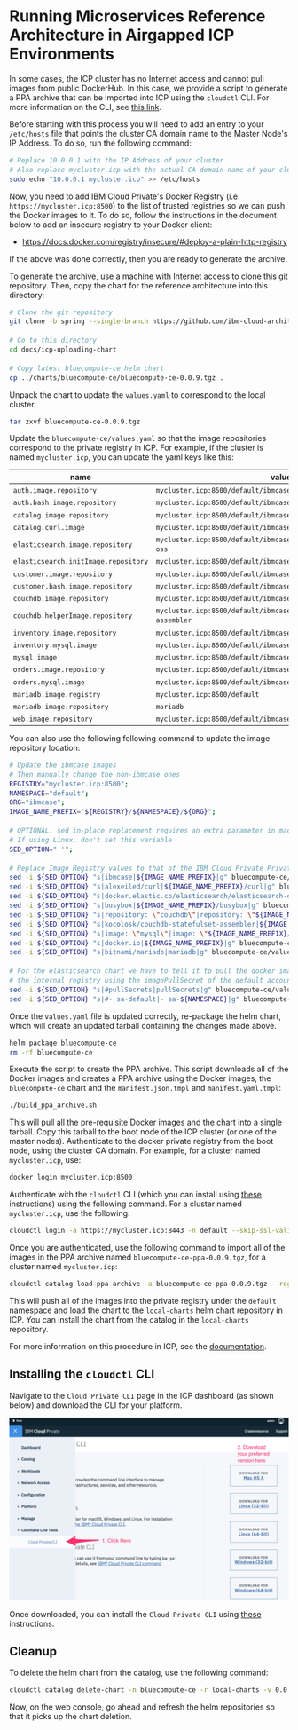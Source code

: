 # Running Microservices Reference Architecture in Airgapped ICP Environments

In some cases, the ICP cluster has no Internet access and cannot pull images from public DockerHub.  In this case, we provide a script to generate a PPA archive that can be imported into ICP using the `cloudctl` CLI.  For more information on the CLI, see [this link](https://www.ibm.com/support/knowledgecenter/en/SSBS6K_2.1.0/manage_cluster/install_cli.html).

Before starting with this process you will need to add an entry to your `/etc/hosts` file that points the cluster CA domain name to the Master Node's IP Address. To do so, run the following command:
```bash
# Replace 10.0.0.1 with the IP Address of your cluster
# Also replace mycluster.icp with the actual CA domain name of your cluster
sudo echo "10.0.0.1 mycluster.icp" >> /etc/hosts
```

Now, you need to add IBM Cloud Private's Docker Registry (i.e. `https://mycluster.icp:8500`) to the list of trusted registries so we can push the Docker images to it. To do so, follow the instructions in the document below to add an insecure registry to your Docker client:
* https://docs.docker.com/registry/insecure/#deploy-a-plain-http-registry

If the above was done correctly, then you are ready to generate the archive.

To generate the archive, use a machine with Internet access to clone this git repository. Then, copy the chart for the reference architecture into this directory:

```bash
# Clone the git repository
git clone -b spring --single-branch https://github.com/ibm-cloud-architecture/refarch-cloudnative-kubernetes

# Go to this directory
cd docs/icp-uploading-chart

# Copy latest bluecompute-ce helm chart
cp ../charts/bluecompute-ce/bluecompute-ce-0.0.9.tgz .
```

Unpack the chart to update the `values.yaml` to correspond to the local cluster.

```bash
tar zxvf bluecompute-ce-0.0.9.tgz
```

Update the `bluecompute-ce/values.yaml` so that the image repositories correspond to the private registry in ICP.  For example, if the cluster is named `mycluster.icp`, you can update the yaml keys like this:

| name                  					| value                                                    							|
|-------------------------------------------|-----------------------------------------------------------------------------------|
| `auth.image.repository` 					| `mycluster.icp:8500/default/ibmcase/bluecompute-auth` 							|
| `auth.bash.image.repository`				| `mycluster.icp:8500/default/ibmcase/bluecompute-bash-curl-ssl` 					|
| `catalog.image.repository` 				| `mycluster.icp:8500/default/ibmcase/bluecompute-catalog` 							|
| `catalog.curl.image` 						| `mycluster.icp:8500/default/ibmcase/curl` 										|
| `elasticsearch.image.repository` 			| `mycluster.icp:8500/default/ibmcase/elasticsearch/elasticsearch-oss` 	|
| `elasticsearch.initImage.repository` 		| `mycluster.icp:8500/default/ibmcase/busybox` 												|
| `customer.image.repository` 				| `mycluster.icp:8500/default/ibmcase/bluecompute-customer` 						|
| `customer.bash.image.repository` 			| `mycluster.icp:8500/default/ibmcase/bluecompute-bash-curl-ssl` 					|
| `couchdb.image.repository` 				| `mycluster.icp:8500/default/ibmcase/couchdb` 												|
| `couchdb.helperImage.repository`		 	| `mycluster.icp:8500/default/ibmcase/couchdb-statefulset-assembler` 				|
| `inventory.image.repository` 				| `mycluster.icp:8500/default/ibmcase/bluecompute-inventory` 						|
| `inventory.mysql.image` 					| `mycluster.icp:8500/default/ibmcase/mysql` 												|
| `mysql.image` 							| `mycluster.icp:8500/default/ibmcase/mysql` 												|
| `orders.image.repository` 				| `mycluster.icp:8500/default/ibmcase/bluecompute-orders` 							|
| `orders.mysql.image` 						| `mycluster.icp:8500/default/ibmcase/mysql` 												|
| `mariadb.image.registry`	 				| `mycluster.icp:8500/default` 														|
| `mariadb.image.repository` 				| `mariadb` 																|
| `web.image.repository` 					| `mycluster.icp:8500/default/ibmcase/bluecompute-web` 								|

You can also use the following following command to update the image repository location:
```bash
# Update the ibmcase images
# Then manually change the non-ibmcase ones
REGISTRY="mycluster.icp:8500";
NAMESPACE="default";
ORG="ibmcase";
IMAGE_NAME_PREFIX="${REGISTRY}/${NAMESPACE}/${ORG}";

# OPTIONAL: sed in-place replacement requires an extra parameter in macOS
# If using Linux, don't set this variable
SED_OPTION="''";

# Replace Image Registry values to that of the IBM Cloud Private Private Registry
sed -i ${SED_OPTION} "s|ibmcase|${IMAGE_NAME_PREFIX}|g" bluecompute-ce/values.yaml;
sed -i ${SED_OPTION} "s|alexeiled/curl|${IMAGE_NAME_PREFIX}/curl|g" bluecompute-ce/values.yaml;
sed -i ${SED_OPTION} "s|docker.elastic.co/elasticsearch/elasticsearch-oss|${IMAGE_NAME_PREFIX}/elasticsearch|g" bluecompute-ce/values.yaml;
sed -i ${SED_OPTION} "s|busybox|${IMAGE_NAME_PREFIX}/busybox|g" bluecompute-ce/values.yaml;
sed -i ${SED_OPTION} "s|repository: \"couchdb\"|repository: \"${IMAGE_NAME_PREFIX}/couchdb\"|g" bluecompute-ce/values.yaml;
sed -i ${SED_OPTION} "s|kocolosk/couchdb-statefulset-assembler|${IMAGE_NAME_PREFIX}/couchdb-statefulset-assembler|g" bluecompute-ce/values.yaml;
sed -i ${SED_OPTION} "s|image: \"mysql\"|image: \"${IMAGE_NAME_PREFIX}/mysql\"|g" bluecompute-ce/values.yaml;
sed -i ${SED_OPTION} "s|docker.io|${IMAGE_NAME_PREFIX}|g" bluecompute-ce/values.yaml;
sed -i ${SED_OPTION} "s|bitnami/mariadb|mariadb|g" bluecompute-ce/values.yaml;

# For the elasticsearch chart we have to tell it to pull the docker images from
# the internal registry using the imagePullSecret of the default account
sed -i ${SED_OPTION} "s|#pullSecrets|pullSecrets|g" bluecompute-ce/values.yaml;
sed -i ${SED_OPTION} "s|#- sa-default|- sa-${NAMESPACE}|g" bluecompute-ce/values.yaml;
```

Once the `values.yaml` file is updated correctly, re-package the helm chart, which will create an updated tarball containing the changes made above.

```bash
helm package bluecompute-ce
rm -rf bluecompute-ce
```

Execute the script to create the PPA archive. This script downloads all of the Docker images and creates a PPA archive using the Docker images, the `bluecompute-ce` chart and the `manifest.json.tmpl` and `manifest.yaml.tmpl`:

```bash
./build_ppa_archive.sh
```

This will pull all the pre-requisite Docker images and the chart into a single tarball.  Copy this tarball to the boot node of the ICP cluster (or one of the master nodes).  Authenticate to the docker private registry from the boot node, using the cluster CA domain.  For example, for a cluster named `mycluster.icp`, use:

```bash
docker login mycluster.icp:8500
```

Authenticate with the `cloudctl` CLI (which you can install using [these](#installing-the-bx-pr-cli) instructions) using the following command.  For a cluster named `mycluster.icp`, use the following:

```bash
cloudctl login -a https://mycluster.icp:8443 -n default --skip-ssl-validation
```

Once you are authenticated, use the following command to import all of the images in the PPA archive named `bluecompute-ce-ppa-0.0.9.tgz`, for a cluster named `mycluster.icp`:

```bash
cloudctl catalog load-ppa-archive -a bluecompute-ce-ppa-0.0.9.tgz --registry mycluster.icp:8500
```

This will push all of the images into the private registry under the `default` namespace and load the chart to the `local-charts` helm chart repository in ICP.  You can install the chart from the catalog in the `local-charts` repository.

For more information on this procedure in ICP, see the [documentation](https://www.ibm.com/support/knowledgecenter/en/SSBS6K_2.1.0/app_center/add_package_offline.html).

## Installing the `cloudctl` CLI
Navigate to the `Cloud Private CLI` page in the ICP dashboard (as shown below) and download the CLI for your platform.

![cloudctl cli install instructions](imgs/bx_pr_cli.png?raw=true)

Once downloaded, you can install the `Cloud Private CLI` using [these](https://www.ibm.com/support/knowledgecenter/SSBS6K_2.1.0/manage_cluster/install_cli.html) instructions.

## Cleanup
To delete the helm chart from the catalog, use the following command:
```bash
cloudctl catalog delete-chart -n bluecompute-ce -r local-charts -v 0.0.9
```

Now, on the web console, go ahead and refresh the helm repositories so that it picks up the chart deletion.